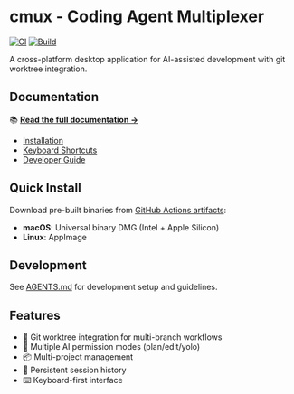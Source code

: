 # cmux - Coding Agent Multiplexer

[![CI](https://github.com/coder/cmux/actions/workflows/ci.yml/badge.svg)](https://github.com/coder/cmux/actions/workflows/ci.yml)
[![Build](https://github.com/coder/cmux/actions/workflows/build.yml/badge.svg)](https://github.com/coder/cmux/actions/workflows/build.yml)

A cross-platform desktop application for AI-assisted development with git worktree integration.

## Documentation

📚 **[Read the full documentation →](https://coder.github.io/cmux)**

- [Installation](https://coder.github.io/cmux/install.html)
- [Keyboard Shortcuts](https://coder.github.io/cmux/keybinds.html)
- [Developer Guide](https://coder.github.io/cmux/AGENTS.html)

## Quick Install

Download pre-built binaries from [GitHub Actions artifacts](https://github.com/coder/cmux/actions/workflows/build.yml):

- **macOS**: Universal binary DMG (Intel + Apple Silicon)
- **Linux**: AppImage

## Development

See [AGENTS.md](./AGENTS.md) for development setup and guidelines.

## Features

- 🔀 Git worktree integration for multi-branch workflows
- 🤖 Multiple AI permission modes (plan/edit/yolo)
- 📦 Multi-project management
- 💬 Persistent session history
- ⌨️ Keyboard-first interface
